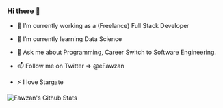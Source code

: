 ### Hi there 👋



- 🔭  I’m currently working as a (Freelance) Full Stack Developer
- 🌱  I’m currently learning Data Science

- 💬  Ask me about Programming, Career Switch to Software Engineering. 
- 📫  Follow me on Twitter => @eFawzan 
- ⚡   I love Stargate


![Fawzan's Github Stats](https://github-readme-stats.vercel.app/api?username=fawzanm&count_private=true&show_icons=true&include_all_commits=true)
